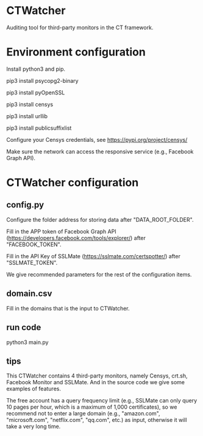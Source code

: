 # CTWatcher
Auditing tool for third-party monitors in the CT framework.

# Environment configuration

Install python3 and pip.

pip3 install psycopg2-binary

pip3 install pyOpenSSL

pip3 install censys

pip3 install urllib

pip3 install publicsuffixlist

Configure your Censys credentials, see https://pypi.org/project/censys/

Make sure the network can access the responsive service (e.g., Facebook Graph API).

# CTWatcher configuration

## config.py

Configure the folder address for storing data after "DATA_ROOT_FOLDER".

Fill in the APP token of Facebook Graph API (https://developers.facebook.com/tools/explorer/) after "FACEBOOK_TOKEN".

Fill in the API Key of SSLMate (https://sslmate.com/certspotter/) after "SSLMATE_TOKEN".

We give recommended parameters for the rest of the configuration items.

## domain.csv

Fill in the domains that is the input to CTWatcher.

## run code

python3 main.py

## tips

This CTWatcher contains 4 third-party monitors, namely Censys, crt.sh, Facebook Monitor and SSLMate.
And in the source code we give some examples of features.

The free account has a query frequency limit (e.g., SSLMate can only query 10 pages per hour, which is a maximum of 1,000 certificates), so we recommend not to enter a large domain (e.g., "amazon.com", "microsoft.com", "netflix.com", "qq.com", etc.) as input, otherwise it will take a very long time.
